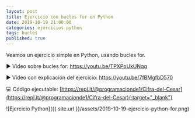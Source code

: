 ```yaml
---
layout: post
title: Ejercicio con bucles for en Python
date: 2019-10-19 21:00:00
categories: ejercicios python
tags: bucles
published: true
---
```


Veamos un ejercicio simple en Python, usando bucles for.

▶️ Video sobre bucles for: https://youtu.be/TPXPoUkUNqg

▶️ Video con explicación del ejercicio: https://youtu.be/7fBMgfbD570 

💻 Código ejecutable: [https://repl.it/@programacionde1/Cifra-del-Cesar](https://repl.it/@programacionde1/Cifra-del-Cesar){:target="_blank"}

![Ejercicio Python]({{ site.url }}/assets/2019-10-19-ejercicio-python-for.png)
